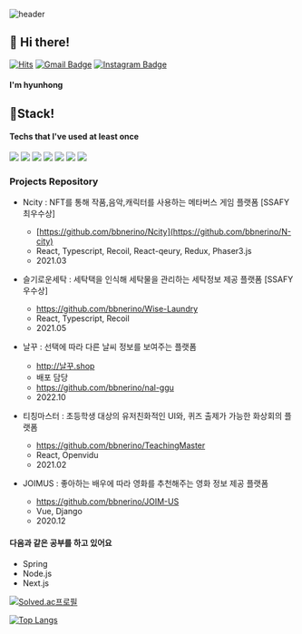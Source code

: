 ![header](https://capsule-render.vercel.app/api?type=wave&color=auto&customeColorList=17&height=300&section=header&text=임현홍%27s%20Github&fontSize=90)
## 👋 Hi there! 
[![Hits](https://hits.seeyoufarm.com/api/count/incr/badge.svg?url=https%3A%2F%2Fgithub.com%2Fbbnerino&count_bg=%2379C83D&title_bg=%23555555&icon=&icon_color=%23E7E7E7&title=hits&edge_flat=false)](https://hits.seeyoufarm.com)
[![Gmail Badge](https://img.shields.io/badge/Gmail-D14836?style=flat&logo=Gmail&logoColor=white)](mailto:bbnerino@gmail.com)
[![Instagram Badge](https://img.shields.io/badge/hihyunhong-E4405F?style=flat&logo=Instagram&logoColor=white)](https://www.instagram.com/hi_h_hong)
#### I'm hyunhong 


## 🔧Stack!

#### Techs that I've used at least once
<img src="https://img.shields.io/badge/Python-3766AB?style=flat-square&logo=Python&logoColor=white"/></a>
<img src="https://img.shields.io/badge/HTML5-E34F26?style=flat-square&logo=HTML5&logoColor=green"/>
<img src="https://img.shields.io/badge/CSS3-1572B6?style=flat-square&logo=HTML5&logoColor=BLUE"/>
<img src="https://img.shields.io/badge/JavaScript-F7DF1E?style=flat-square&logo=JavaScript&logoColor=white"/></a>
<img src="https://img.shields.io/badge/Vue.js-4FC08D?style=flat-square&logo=Vue.js&logoColor=white"/></a>
<img src="https://img.shields.io/badge/React-61DAFB?style=flat-square&logo=React&logoColor=white"/></a>
<img src="https://img.shields.io/badge/Django-092E20?style=flat-square&logo=Django&logoColor=white"/></a>


### Projects Repository
- Ncity : NFT를 통해 작품,음악,캐릭터를 사용하는 메타버스 게임 플랫폼 [SSAFY 최우수상]
  - [https://github.com/bbnerino/Ncity](https://github.com/bbnerino/N-city)
  - React, Typescript, Recoil, React-qeury, Redux, Phaser3.js
  - 2021.03

- 슬기로운세탁 : 세탁택을 인식해 세탁물을 관리하는 세탁정보 제공 플랫폼 [SSAFY 우수상]
  - https://github.com/bbnerino/Wise-Laundry 
  - React, Typescript, Recoil
  - 2021.05 

- 날꾸 : 선택에 따라 다른 날씨 정보를 보여주는 플랫폼 
  - http://날꾸.shop
  - 배포 담당
  - https://github.com/bbnerino/nal-ggu
  - 2022.10
  
- 티칭마스터 : 초등학생 대상의 유저친화적인 UI와, 퀴즈 출제가 가능한 화상회의 플랫폼 
  - https://github.com/bbnerino/TeachingMaster
  - React, Openvidu
  - 2021.02

- JOIMUS : 좋아하는 배우에 따라 영화를 추천해주는 영화 정보 제공 플랫폼
  - https://github.com/bbnerino/JOIM-US
  - Vue, Django
  - 2020.12

  
#### 다음과 같은 공부를 하고 있어요 
- Spring 
- Node.js 
- Next.js


[![Solved.ac프로필](http://mazassumnida.wtf/api/v2/generate_badge?boj=bbnerino)](https://solved.ac/bbnerino)   

[![Top Langs](https://github-readme-stats.vercel.app/api/top-langs/?username=bbnerino&layout=compact)](https://github.com/anuraghazra/github-readme-stats)
